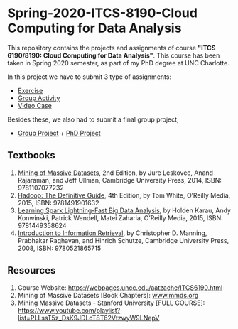 # Spring-2020-ITCS-8190-Cloud Computing for Data Analysis
This repository contains the projects and assignments of course **"ITCS 6190/8190: Cloud Computing for Data Analysis"**. This course has been taken in Spring 2020 semester, as part of my PhD degree at UNC Charlotte.

In this project we have to submit 3 type of assignments:
* [Exercise](https://github.com/biqar/Spring-2020-ITCS-8190-CloudComputing/tree/master/exercise)
* [Group Activity](https://github.com/biqar/Spring-2020-ITCS-8190-CloudComputing/tree/master/group_activity)
* [Video Case](https://github.com/biqar/Spring-2020-ITCS-8190-CloudComputing/tree/master/video_case)

Besides these, we also had to submit a final group project,
* [Group Project](https://github.com/biqar/Spring-2020-ITCS-8190-CloudComputing/tree/master/group_project) + [PhD Project](https://github.com/biqar/Spring-2020-ITCS-8190-CloudComputing/tree/master/phd_project)

## Textbooks
  1. [Mining of Massive Datasets](http://infolab.stanford.edu/%7Eullman/mmds/book.pdf), 2nd Edition, by Jure Leskovec, Anand Rajaraman, and Jeff Ullman, Cambridge University Press, 2014, ISBN: 9781107077232
  2. [Hadoop: The Definitive Guide](http://shop.oreilly.com/product/0636920033448.do), 4th Edition, by Tom White, O’Reilly Media, 2015, ISBN: 9781491901632
  3. [Learning Spark Lightning-Fast Big Data Analysis](http://shop.oreilly.com/product/0636920028512.do), by Holden Karau, Andy Konwinski, Patrick Wendell, Matei Zaharia, O’Reilly Media, 2015, ISBN: 9781449358624
  4. [Introduction to Information Retrieval](https://nlp.stanford.edu/IR-book/pdf/irbookonlinereading.pdf), by Christopher D. Manning, Prabhakar Raghavan, and Hinrich Schutze, Cambridge University Press, 2008, ISBN: 9780521865715

## Resources
1. Course Website: https://webpages.uncc.edu/aatzache/ITCS6190.html
2. Mining of Massive Datasets \[Book Chapters\]: www.mmds.org
3. Mining Massive Datasets - Stanford University \[FULL COURSE\]: https://www.youtube.com/playlist?list=PLLssT5z_DsK9JDLcT8T62VtzwyW9LNepV
